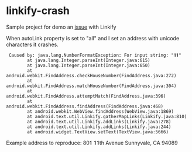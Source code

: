 # linkify-crash
Sample project for demo an [issue](https://issuetracker.google.com/issues/140250791) with Linkify

When autoLink property is set to "all" and I set an address with unicode characters it crashes. 

```
 Caused by: java.lang.NumberFormatException: For input string: "𝟏𝟏"
        at java.lang.Integer.parseInt(Integer.java:615)
        at java.lang.Integer.parseInt(Integer.java:650)
        at android.webkit.FindAddress.checkHouseNumber(FindAddress.java:272)
        at android.webkit.FindAddress.matchHouseNumber(FindAddress.java:304)
        at android.webkit.FindAddress.attemptMatch(FindAddress.java:396)
        at android.webkit.FindAddress.findAddress(FindAddress.java:468)
        at android.webkit.WebView.findAddress(WebView.java:1869)
        at android.text.util.Linkify.gatherMapLinks(Linkify.java:810)
        at android.text.util.Linkify.addLinks(Linkify.java:278)
        at android.text.util.Linkify.addLinks(Linkify.java:244)
        at android.widget.TextView.setText(TextView.java:5666)
```
Example address to reproduce: 80𝟏 𝟏𝟏th Avenue Sunnyvale, CA 94089
